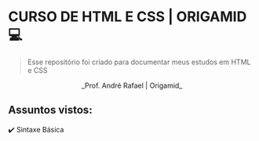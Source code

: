 # CURSO DE HTML E CSS | ORIGAMID :computer:

> Esse repositório foi criado para documentar meus estudos em HTML e CSS

<center>_Prof. André Rafael | Origamid_</center>



## **Assuntos vistos:**

:heavy_check_mark: Sintaxe Básica
